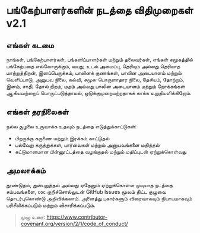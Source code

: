 
# பங்கேற்பாளர்களின் நடத்தை விதிமுறைகள் v2.1

## எங்கள் கடமை
நாங்கள், பங்கேற்பாளர்கள், பங்களிப்பாளர்கள் மற்றும் தலைவர்கள், எங்கள் சமூகத்தில் பங்கேற்பதை எல்லோருக்கும், வயது, உடல் அமைப்பு, தெரியும் அல்லது தெரியாத மாற்றுத்திறன், இனப்பெருக்கம், பாலினக் குணங்கள், பாலின அடையாளம் மற்றும் வெளிப்பாடு, அனுபவ நிலை, கல்வி, சமூக-பொருளாதார நிலை, தேசியம், தோற்றம், இனம், சாதி, தோல் நிறம், மதம் அல்லது பாலின அடையாளம் மற்றும் நோக்கங்கள் ஆகியவற்றைப் பொருட்படுத்தாமல், ஒடுக்குமுறையற்றதாகக் காக்க உறுதியளிக்கிறோம்.

## எங்கள் தரநிலைகள்
நல்ல சூழலை உருவாக்க உதவும் நடத்தை எடுத்துக்காட்டுகள்:
- பிறருக்கு கருணை மற்றும் இரக்கம் காட்டுதல்
- பல்வேறு கருத்துக்கள், பார்வைகள் மற்றும் அனுபவங்களை மதித்தல்
- கட்டுமானமான பின்னூட்டத்தை வழங்குதல் மற்றும் மதிப்புடன் ஏற்றுக்கொள்வது

## அமலாக்கம்
தூண்டுதல், துன்புறுத்தல் அல்லது ஏதேனும் ஏற்றுக்கொள்ள முடியாத நடத்தை சம்பவங்களை, `coc` குறிச்சொல்லுடன் GitHub Issues மூலம் திட்ட குழுவை தொடர்புகொண்டு அறிவிக்கலாம். அனைத்து புகார்களும் விரைவாகவும் நியாயமாகவும் பரிசீலிக்கப்படும் மற்றும் விசாரிக்கப்படும்.

> முழு உரை: https://www.contributor-covenant.org/version/2/1/code_of_conduct/
